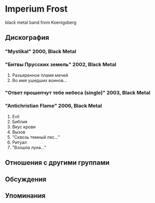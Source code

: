 # Imperium Frost

black metal band from Koenigsberg

## Дискография

### "Mystikal" 2000, Black Metal



### "Битвы Прусских земель" 2002, Black Metal

1. Разъяренное пламя мечей
2. Во имя ушедших воинов...

### "Ответ прошепчут тебе небеса (single)" 2003, Black Metal



### "Antichristian Flame" 2006, Black Metal

1. Evil
2. Библия
3. Вкус крови
4. Вызов
5. "Сквозь темный лес..."
6. Ритуал
7. "Взошла луна..."


## Отношения с другими группами


## Обсуждения


## Упоминания

